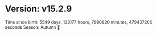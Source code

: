 # Version: v15.2.9
Time since birth: 5549 days, 133177 hours, 7990620 minutes, 479437200 seconds
Season: Autumn 🍁
